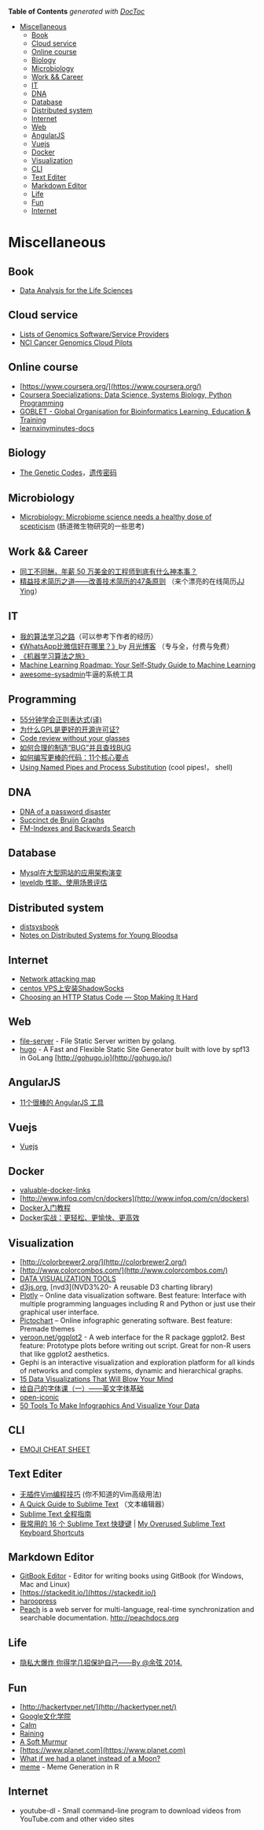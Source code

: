 <!-- START doctoc generated TOC please keep comment here to allow auto update -->
<!-- DON'T EDIT THIS SECTION, INSTEAD RE-RUN doctoc TO UPDATE -->
**Table of Contents**  *generated with [DocToc](https://github.com/thlorenz/doctoc)*

- [Miscellaneous](#miscellaneous)
  - [Book](#book)
  - [Cloud service](#cloud-service)
  - [Online course](#online-course)
  - [Biology](#biology)
  - [Microbiology](#microbiology)
  - [Work && Career](#work--career)
  - [IT](#it)
  - [DNA](#dna)
  - [Database](#database)
  - [Distributed system](#distributed-system)
  - [Internet](#internet)
  - [Web](#web)
  - [AngularJS](#angularjs)
  - [Vuejs](#vuejs)
  - [Docker](#docker)
  - [Visualization](#visualization)
  - [CLI](#cli)
  - [Text Editer](#text-editer)
  - [Markdown Editor](#markdown-editor)
  - [Life](#life)
  - [Fun](#fun)
  - [Internet](#internet-1)

<!-- END doctoc generated TOC please keep comment here to allow auto update -->

# Miscellaneous


## Book

-  [Data Analysis for the Life Sciences](https://leanpub.com/dataanalysisforthelifesciences)

## Cloud service

-  [Lists of Genomics Software/Service Providers](http://grouthbio.com/Genome_Software_Service.php)
-  [NCI Cancer Genomics Cloud Pilots](https://cbiit.nci.nih.gov/ncip/nci-cancer-genomics-cloud-pilots)


## Online course

-  [https://www.coursera.org/](https://www.coursera.org/)
-  [Coursera Specializations: Data Science, Systems Biology, Python Programming](http://gettinggeneticsdone.blogspot.com/2014/01/coursera-specializations-data-science.html)
-  [GOBLET - Global Organisation for Bioinformatics Learning, Education & Training](http://www.mygoblet.org/)
-  [learnxinyminutes-docs](https://github.com/adambard/learnxinyminutes-docs)


## Biology

-  [The Genetic Codes](http://www.ncbi.nlm.nih.gov/Taxonomy/Utils/wprintgc.cgi?mode=c#SG11)，[遗传密码](http://zh.wikipedia.org/wiki/%E9%81%97%E4%BC%A0%E5%AF%86%E7%A0%81)

## Microbiology

-  [Microbiology: Microbiome science needs a healthy dose of scepticism](http://www.nature.com/news/microbiology-microbiome-science-needs-a-healthy-dose-of-scepticism-1.15730) (肠道微生物研究的一些思考)


## Work && Career

-  [同工不同酬，年薪 50 万美金的工程师到底有什么神本事？](http://news.cnblogs.com/n/207596/)
-  [精益技术简历之道——改善技术简历的47条原则](http://zh.lucida.me/blog/lean-technical-resume/) （来个漂亮的在线简历[JJ Ying](http://iconmoon.com/about/)）


## IT

-  [我的算法学习之路](http://zh.lucida.me/blog/on-learning-algorithms/)（可以参考下作者的经历）
-  [《WhatsApp比微信好在哪里？》](http://www.williamlong.info/archives/3768.html)by [月光博客](http://www.williamlong.info/) （专与全，付费与免费）
-  [《机器学习算法之旅》](http://blog.jobbole.com/60809/)
-  [Machine Learning Roadmap: Your Self-Study Guide to Machine Learning](http://machinelearningmastery.com/machine-learning-roadmap-your-self-study-guide-to-machine-learning/)
-  [awesome-sysadmin](https://github.com/kahun/awesome-sysadmin#distributed-filesystems)牛逼的系统工具
## Programming

-  [55分钟学会正则表达式(译)](http://doslin.com/learn-regular-expressions-in-about-55-minutes/)
-  [为什么GPL是更好的开源许可证?](http://blogread.cn/it/article/1093?f=wb2)
-  [Code review without your glasses](http://robertheaton.com/2014/06/20/code-review-without-your-eyes/)
-  [如何合理的制造“BUG”并且查找BUG](http://blog.jobbole.com/68678/)
-  [如何编写更棒的代码：11个核心要点](http://www.html5tricks.com/11-tips-to-coding-better.html)
-  [Using Named Pipes and Process Substitution](http://vincebuffalo.com/2013/08/08/the-mighty-named-pipe.html) (cool pipes!， shell)


## DNA

-  [DNA of a password disaster](http://olivernash.org/2014/01/03/dna-of-a-password-disaster/)
-  [Succinct de Bruijn Graphs](http://alexbowe.com/succinct-debruijn-graphs/)
-  [FM-Indexes and Backwards Search](http://alexbowe.com/fm-index/)


## Database

-  [Mysql在大型网站的应用架构演变](http://www.cnblogs.com/Creator/p/3776110.html)
-  [leveldb 性能、使用场景评估](http://www.cnblogs.com/lulu/p/4231810.html)

## Distributed system

-  [distsysbook](https://github.com/mixu/distsysbook)
-  [Notes on Distributed Systems for Young Bloodsa](http://www.somethingsimilar.com/2013/01/14/notes-on-distributed-systems-for-young-bloods/)


## Internet

-  [Network attacking map](http://map.ipviking.com/)
-  [centos VPS上安装ShadowSocks](http://51lica.com/archives/1923)
-  [Choosing an HTTP Status Code — Stop Making It Hard](http://racksburg.com/choosing-an-http-status-code/)

## Web

-  [file-server](https://github.com/codeskyblue/file-server) - File Static Server written by golang.
-  [hugo](https://github.com/spf13/hugo) - A Fast and Flexible Static Site Generator built with love by spf13 in GoLang [http://gohugo.io](http://gohugo.io/)

## AngularJS

- [11个很棒的 AngularJS 工具](http://www.imooc.com/article/1505)

## Vuejs

- [Vuejs](http://vuejs.org/)


## Docker

-  [valuable-docker-links](http://www.nkode.io/2014/08/24/valuable-docker-links.html)
-  [http://www.infoq.com/cn/dockers](http://www.infoq.com/cn/dockers)
-  [Docker入门教程](http://dockerone.com/article/111)
-  [Docker实战：更轻松、更愉快、更高效](http://dockerone.com/article/217)


## Visualization

-  [http://colorbrewer2.org/](http://colorbrewer2.org/)
-  [http://www.colorcombos.com/](http://www.colorcombos.com/)
-  [DATA VISUALIZATION TOOLS](http://descienceblog.tumblr.com/tools)
-  [d3js.org](https://github.com/mbostock/d3/wiki/Gallery), [nvd3](NVD3%20- A reusable D3 charting library)
-  [Plotly](https://plot.ly/) – Online data visualization software. Best feature: Interface with multiple programming languages including R and Python or just use their graphical user interface.
-  [Pictochart](http://piktochart.com/) – Online infographic generating software. Best feature: Premade themes
-  [yeroon.net/ggplot2](http://rweb.stat.ucla.edu/ggplot2/) - A web interface for the R package ggplot2. Best feature: Prototype plots before writing out script. Great for non-R users that like ggplot2 aesthetics.
-  Gephi is an interactive visualization and exploration platform for all kinds of networks and complex systems, dynamic and hierarchical graphs.
-  [15 Data Visualizations That Will Blow Your Mind](http://blog.udacity.com/2015/01/15-data-visualizations-will-blow-mind.html)
-  [给自己的字体课（一）——英文字体基础](http://cdc.tencent.com/?p=8565)
-  [open-iconic](https://github.com/iconic/open-iconic)
-  [50 Tools To Make Infographics And Visualize Your Data](http://proandelite.com/50-tools-to-make-infographics-and-visualize-your-data/)

## CLI

-  [EMOJI CHEAT SHEET](http://www.emoji-cheat-sheet.com/)


## Text Editer

-  [无插件Vim编程技巧](http://coolshell.cn/articles/11312.html) (你不知道的Vim高级用法)
-  [A Quick Guide to Sublime Text](http://jennifermann.ghost.io/a-quick-guide-to-sublime-text/) （文本编辑器）
-  [Sublime Text 全程指南](http://zh.lucida.me/blog/sublime-text-complete-guide/)
-  [我常用的 16 个 Sublime Text 快捷键](http://blog.jobbole.com/82527/) | [My Overused Sublime Text Keyboard Shortcuts](http://viget.com/extend/my-overused-sublime-text-keyboard-shortcuts)

## Markdown Editor

-  [GitBook Editor](https://github.com/GitbookIO/editor) - Editor for writing books using GitBook (for Windows, Mac and Linux)
-  [https://stackedit.io/](https://stackedit.io/)
-  [haroopress](http://pad.haroopress.com/user.html)
-  [Peach](http://peachdocs.org) is a web server for multi-language, real-time synchronization and searchable documentation. http://peachdocs.org

## Life

-  [隐私大爆炸 你得学几招保护自己——By @余弦 2014.](http://evilcos.me/yinsi.html)

## Fun

-  [http://hackertyper.net/](http://hackertyper.net/)
-  [Google文化学院](http://gatk.vanillaforums.com/badge/anniversary)
-  [Calm](http://www.calm.com/)
-  [Raining](http://raining.fm/)
-  [A Soft Murmur](http://asoftmurmur.com/)
-  [https://www.planet.com](https://www.planet.com)
-  [What if we had a planet instead of a Moon?](http://io9.com/5929076/what-if-we-had-a-planet-instead-of-a-moon)
-  [meme](https://github.com/leeper/meme) - Meme Generation in R


## Internet

-  youtube-dl - Small command-line program to download videos from YouTube.com and other video sites
